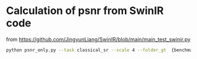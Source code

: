 # Calculation of psnr from SwinIR code
from https://github.com/JingyunLiang/SwinIR/blob/main/main_test_swinir.py
```bash
python psnr_only.py --task classical_sr --scale 4 --folder_gt  {benchmark_path}/benchmark/{benchmark_name}/HR --folder_sr {result_save_path}/results-{benchmark_name}
```
